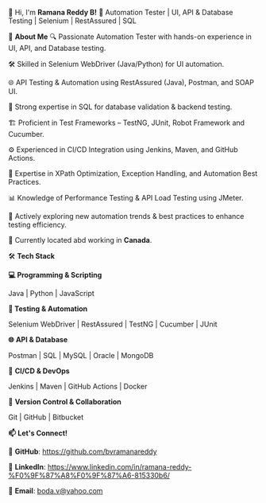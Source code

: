 👋 Hi, I'm **Ramana Reddy B!**
🚀 Automation Tester | UI, API & Database Testing | Selenium | RestAssured | SQL

🔹 **About Me**
🔍 Passionate Automation Tester with hands-on experience in UI, API, and Database testing.

🛠 Skilled in Selenium WebDriver (Java/Python) for UI automation.

🌐 API Testing & Automation using RestAssured (Java), Postman, and SOAP UI.

💾 Strong expertise in SQL for database validation & backend testing.

🏗 Proficient in Test Frameworks – TestNG, JUnit, Robot Framework and Cucumber.

⚙️ Experienced in CI/CD Integration using Jenkins, Maven, and GitHub Actions.

🎯 Expertise in XPath Optimization, Exception Handling, and Automation Best Practices.

📊 Knowledge of Performance Testing & API Load Testing using JMeter.

🔄 Actively exploring new automation trends & best practices to enhance testing efficiency.

🏢 Currently located abd working in **Canada**.

🛠 **Tech Stack**

**💻 Programming & Scripting**

Java | Python | JavaScript

**🧪 Testing & Automation**

Selenium WebDriver | RestAssured | TestNG | Cucumber | JUnit

**🌐** **API & Database**

Postman | SQL | MySQL | Oracle | MongoDB

**🔄** **CI/CD & DevOps**

Jenkins | Maven | GitHub Actions | Docker

**📜** **Version Control & Collaboration**

Git | GitHub | Bitbucket

**📫** **Let's Connect!**

**🔗** **GitHub**: https://github.com/bvramanareddy

**🔗** **LinkedIn**: https://www.linkedin.com/in/ramana-reddy-%F0%9F%87%A8%F0%9F%87%A6-815330b6/

**📧** **Email**: boda.v@yahoo.com
